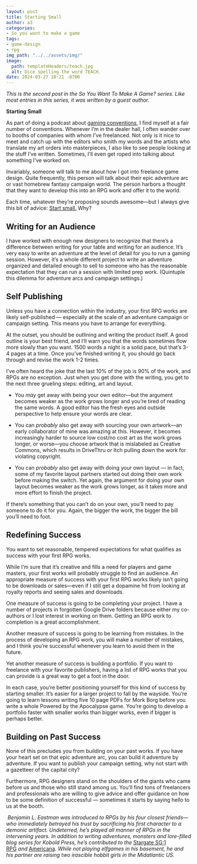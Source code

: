 ```yaml
---
layout: post
title: Starting Small
author: a3
categories:
- So you want to make a game
tags:
- game-design
- rpg
img_path: "../../assets/img/"
image:
  path: templateHeaders/teach.jpg
  alt: Dice spelling the word TEACH.
date: 2024-03-27 10:21 -0700
---
```

*This is the second post in the So You Want To Make A Game? series. Like most entries in this series, it was written by a guest author.*

**Starting Small** 

As part of doing a podcast about [gaming conventions](https://shows.acast.com/all-year-i-dream-about-gaming-conventions), I find myself at a fair number of conventions. Whenever I’m in the dealer hall, I often wander over to booths of companies with whom I’ve freelanced. Not only is it nice to meet and catch up with the editors who smith my words and the artists who translate my art orders into masterpieces, I also like to see people looking at the stuff I’ve written. Sometimes, I’ll even get roped into talking about something I’ve worked on. 

Invariably, someone will talk to me about how I got into freelance game design. Quite frequently, this person will talk about their epic adventure arc or vast homebrew fantasy campaign world. The person harbors a thought that they want to develop this into an RPG work and offer it to the world. 

Each time, whatever they’re proposing sounds awesome—but I always give this bit of advice: <u>Start small.</u> Why? 

## Writing for an Audience

I have worked with enough new designers to recognize that there’s a difference between writing for your table and writing for an audience. It’s very easy to write an adventure at the level of detail for you to run a gaming session. However, it’s a whole different project to write an adventure organized and detailed enough to sell to someone who has the reasonable expectation that they can run a session with limited prep work. (Quintuple this dilemma for adventure arcs and campaign settings.) 

## Self Publishing

Unless you have a connection within the industry, your first RPG works are likely self-published — especially at the scale of an adventure campaign or campaign setting. This means you have to arrange for everything.  

At the outset, you should be outlining and writing the product itself. A good outline is your best friend, and I’ll warn you that the words sometimes flow more slowly than you want. 1500 words a night is a solid pace, but that’s 3-4 pages at a time. Once you’ve finished writing it, you should go back through and revise the work 1-2 times.

I’ve often heard the joke that the last 10% of the job is 90% of the work, and RPGs are no exception. Just when you get done with the writing, you get to the next three grueling steps: editing, art and layout.

* You _may_ get away with being your own editor—but the argument becomes weaker as the work grows longer and you’re tired of reading the same words. A good editor has the fresh eyes and outside perspective to help ensure your words are clear.

* You can _probably_ also get away with sourcing your own artwork—an early collaborator of mine was amazing at this. However, it becomes increasingly harder to source low cost/no cost art as the work grows longer, or worse—you choose artwork that is mislabeled as Creative Commons, which results in DriveThru or Itch pulling down the work for violating copyright.

*   You can _probably_ also get away with doing your own layout — in fact, some of my favorite layout partners started out doing their own work before making the switch. Yet again, the argument for doing your own layout becomes weaker as the work grows longer, as it takes more and more effort to finish the project.


If there’s something that you can’t do on your own, you’ll need to pay someone to do it for you. Again, the bigger the work, the bigger the bill you’ll need to foot.

## Redefining Success

You want to set reasonable, tempered expectations for what qualifies as success with your first RPG works.

While I’m sure that it’s creative and fills a need for players and game masters, your first works will probably struggle to find an audience. An appropriate measure of success with your first RPG works likely isn’t going to be downloads or sales—even if I still get a dopamine hit from looking at royalty reports and seeing sales and downloads.  

One measure of success is going to be completing your project. I have a number of projects in forgotten Google Drive folders because either my co-authors or I lost interest in working on them. Getting an RPG work to completion is a great accomplishment. 

Another measure of success is going to be learning from mistakes. In the process of developing an RPG work, you will make a number of mistakes, and I think you’re successful whenever you learn to avoid them in the future. 

Yet another measure of success is building a portfolio. If you want to freelance with your favorite publishers, having a list of RPG works that you can provide is a great way to get a foot in the door. 

In each case, you’re better positioning yourself for this kind of success by starting smaller. It’s easier for a larger project to fall by the wayside. You’re going to learn lessons writing five 10 page PDFs for Mork Borg before you write a whole Powered by the Apocalypse game. You’re going to develop a portfolio faster with smaller works than bigger works, even if bigger is perhaps better. 

## Building on Past Success

None of this precludes you from building on your past works. If you have your heart set on that epic adventure arc, you can build it adventure by adventure. If you want to publish your campaign setting, why not start with a gazetteer of the capital city? 

Furthermore, RPG designers stand on the shoulders of the giants who came before us and those who still stand among us. You’ll find tons of freelancers and professionals who are willing to give advice and offer guidance on how to be some definition of successful — sometimes it starts by saying hello to us at the booth.

 _Benjamin L. Eastman was introduced to RPGs by his four closest friends—who immediately betrayed his trust by sacrificing his first character to a demonic artifact. Undeterred, he’s played all manner of RPGs in the intervening years. In addition to writing adventures, monsters and lore-filled blog series for Kobold Press, he’s contributed to the_ [Stargate SG:1 RPG](https://www.modiphius.net/en-us/products/stargate-sg-1-roleplaying-game-core-rulebook) _and_ [Americana](https://www.drivethrurpg.com/product/286486/Americana)_. While not playing elfgames in his basement, he and his partner are raising two irascible hobbit girls in the Midatlantic US._